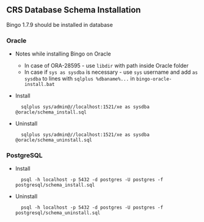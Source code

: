 ## CRS Database Schema Installation

Bingo 1.7.9 should be installed in database

### Oracle

- Notes while installing Bingo on Oracle

    - In case of ORA-28595 - use `libdir` with path inside Oracle folder
    - In case if `sys as sysdba` is necessary - use `sys` username and add `as sysdba` to lines with `sqlplus %dbaname%...` in `bingo-oracle-install.bat`

- Install

        sqlplus sys/admin@//localhost:1521/xe as sysdba @oracle/schema_install.sql

- Uninstall

        sqlplus sys/admin@//localhost:1521/xe as sysdba @oracle/schema_uninstall.sql

### PostgreSQL

- Install

        psql -h localhost -p 5432 -d postgres -U postgres -f postgresql/schema_install.sql

- Uninstall

        psql -h localhost -p 5432 -d postgres -U postgres -f postgresql/schema_uninstall.sql
